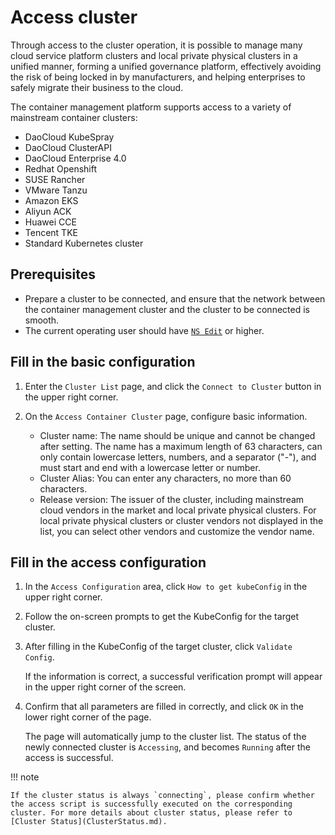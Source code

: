 # Access cluster

Through access to the cluster operation, it is possible to manage many cloud service platform clusters and local private physical clusters in a unified manner, forming a unified governance platform, effectively avoiding the risk of being locked in by manufacturers, and helping enterprises to safely migrate their business to the cloud.

The container management platform supports access to a variety of mainstream container clusters:

- DaoCloud KubeSpray
- DaoCloud ClusterAPI
- DaoCloud Enterprise 4.0
- Redhat Openshift
- SUSE Rancher
- VMware Tanzu
- Amazon EKS
- Aliyun ACK
- Huawei CCE
- Tencent TKE
- Standard Kubernetes cluster

## Prerequisites

- Prepare a cluster to be connected, and ensure that the network between the container management cluster and the cluster to be connected is smooth.
- The current operating user should have [`NS Edit`](../Permissions/PermissionBrief.md) or higher.

## Fill in the basic configuration

1. Enter the `Cluster List` page, and click the `Connect to Cluster` button in the upper right corner.

    

2. On the `Access Container Cluster` page, configure basic information.

    - Cluster name: The name should be unique and cannot be changed after setting. The name has a maximum length of 63 characters, can only contain lowercase letters, numbers, and a separator ("-"), and must start and end with a lowercase letter or number.
    - Cluster Alias: You can enter any characters, no more than 60 characters.
    - Release version: The issuer of the cluster, including mainstream cloud vendors in the market and local private physical clusters. For local private physical clusters or cluster vendors not displayed in the list, you can select other vendors and customize the vendor name.

        

## Fill in the access configuration

1. In the `Access Configuration` area, click `How to get kubeConfig` in the upper right corner.

    

2. Follow the on-screen prompts to get the KubeConfig for the target cluster.

    

3. After filling in the KubeConfig of the target cluster, click `Validate Config`.

    If the information is correct, a successful verification prompt will appear in the upper right corner of the screen.

    

4. Confirm that all parameters are filled in correctly, and click `OK` in the lower right corner of the page.

    The page will automatically jump to the cluster list. The status of the newly connected cluster is `Accessing`, and becomes `Running` after the access is successful.

    

!!! note

    If the cluster status is always `connecting`, please confirm whether the access script is successfully executed on the corresponding cluster. For more details about cluster status, please refer to [Cluster Status](ClusterStatus.md).